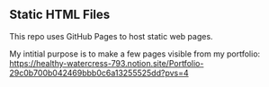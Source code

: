 ## Static HTML Files

This repo uses GitHub Pages to host static web pages.

My intitial purpose is to make a few pages visible from my portfolio: https://healthy-watercress-793.notion.site/Portfolio-29c0b700b042469bbb0c6a13255525dd?pvs=4
